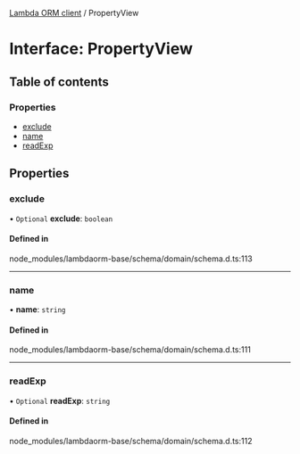 [Lambda ORM client](../README.md) / PropertyView

# Interface: PropertyView

## Table of contents

### Properties

- [exclude](PropertyView.md#exclude)
- [name](PropertyView.md#name)
- [readExp](PropertyView.md#readexp)

## Properties

### exclude

• `Optional` **exclude**: `boolean`

#### Defined in

node_modules/lambdaorm-base/schema/domain/schema.d.ts:113

___

### name

• **name**: `string`

#### Defined in

node_modules/lambdaorm-base/schema/domain/schema.d.ts:111

___

### readExp

• `Optional` **readExp**: `string`

#### Defined in

node_modules/lambdaorm-base/schema/domain/schema.d.ts:112
